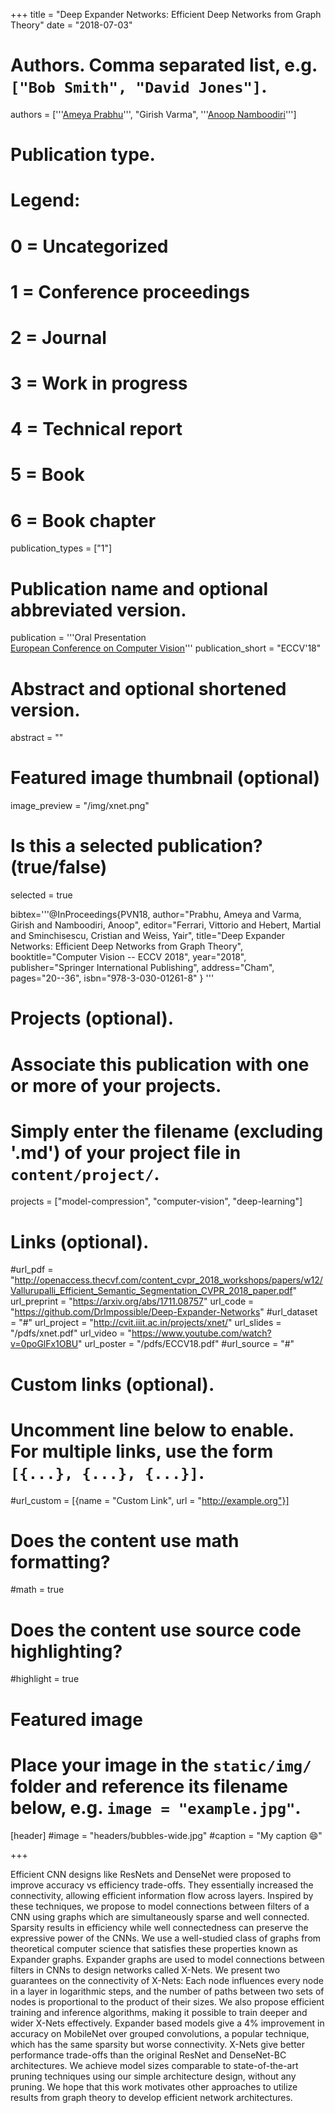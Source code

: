 +++
title = "Deep Expander Networks: Efficient Deep Networks from Graph Theory"
date = "2018-07-03"

# Authors. Comma separated list, e.g. `["Bob Smith", "David Jones"]`.
authors = ['''<a href='https://researchweb.iiit.ac.in/~ameya.prabhu/'>Ameya Prabhu</a>''', "Girish Varma", '''<a href="https://faculty.iiit.ac.in/~anoop/">Anoop Namboodiri</a>''']

# Publication type.
# Legend:
# 0 = Uncategorized
# 1 = Conference proceedings
# 2 = Journal
# 3 = Work in progress
# 4 = Technical report
# 5 = Book
# 6 = Book chapter
publication_types = ["1"]

# Publication name and optional abbreviated version.
publication = '''Oral Presentation  
                 [European Conference on Computer Vision](https://eccv2018.org/)'''
publication_short = "ECCV'18"

# Abstract and optional shortened version.
abstract = ""

# Featured image thumbnail (optional)
image_preview = "/img/xnet.png"

# Is this a selected publication? (true/false)
selected = true

bibtex='''@InProceedings{PVN18,
author="Prabhu, Ameya
and Varma, Girish
and Namboodiri, Anoop",
editor="Ferrari, Vittorio
and Hebert, Martial
and Sminchisescu, Cristian
and Weiss, Yair",
title="Deep Expander Networks: Efficient Deep Networks from Graph Theory",
booktitle="Computer Vision -- ECCV 2018",
year="2018",
publisher="Springer International Publishing",
address="Cham",
pages="20--36",
isbn="978-3-030-01261-8"
}
'''

# Projects (optional).
#   Associate this publication with one or more of your projects.
#   Simply enter the filename (excluding '.md') of your project file in `content/project/`.
projects = ["model-compression", "computer-vision", "deep-learning"]

# Links (optional).
#url_pdf = "http://openaccess.thecvf.com/content_cvpr_2018_workshops/papers/w12/Vallurupalli_Efficient_Semantic_Segmentation_CVPR_2018_paper.pdf"
url_preprint = "https://arxiv.org/abs/1711.08757"
url_code = "https://github.com/DrImpossible/Deep-Expander-Networks"
#url_dataset = "#"
url_project = "http://cvit.iiit.ac.in/projects/xnet/"
url_slides = "/pdfs/xnet.pdf"
url_video = "https://www.youtube.com/watch?v=0poGlFx1OBU"
url_poster = "/pdfs/ECCV18.pdf"
#url_source = "#"

# Custom links (optional).
#   Uncomment line below to enable. For multiple links, use the form `[{...}, {...}, {...}]`.
#url_custom = [{name = "Custom Link", url = "http://example.org"}]

# Does the content use math formatting?
#math = true

# Does the content use source code highlighting?
#highlight = true

# Featured image
# Place your image in the `static/img/` folder and reference its filename below, e.g. `image = "example.jpg"`.
[header]
#image = "headers/bubbles-wide.jpg"
#caption = "My caption :smile:"

+++

Efficient CNN designs like ResNets and DenseNet were proposed to improve accuracy vs efficiency trade-offs. They essentially increased the connectivity, allowing efficient information flow across layers. Inspired by these techniques, we propose to model connections between filters of a CNN using graphs which are simultaneously sparse and well connected. Sparsity results in efficiency while well connectedness can preserve the expressive power of the CNNs. We use a well-studied class of graphs from theoretical computer science that satisfies these properties known as Expander graphs. Expander graphs are used to model connections between filters in CNNs to design networks called X-Nets. We present two guarantees on the connectivity of X-Nets: Each node influences every node in a layer in logarithmic steps, and the number of paths between two sets of nodes is proportional to the product of their sizes. We also propose efficient training and inference algorithms, making it possible to train deeper and wider X-Nets effectively.
Expander based models give a 4% improvement in accuracy on MobileNet over grouped convolutions, a popular technique, which has the same sparsity but worse connectivity. X-Nets give better performance trade-offs than the original ResNet and DenseNet-BC architectures. We achieve model sizes comparable to state-of-the-art pruning techniques using our simple architecture design, without any pruning. We hope that this work motivates other approaches to utilize results from graph theory to develop efficient network architectures.
